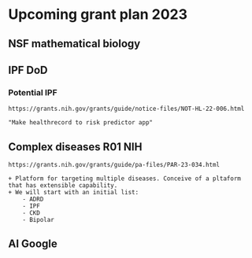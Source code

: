 # Upcoming grant plan 2023

## NSF mathematical biology


## IPF DoD

### Potential IPF
    
    https://grants.nih.gov/grants/guide/notice-files/NOT-HL-22-006.html 
    
    "Make healthrecord to risk predictor app"


## Complex diseases R01 NIH

    https://grants.nih.gov/grants/guide/pa-files/PAR-23-034.html
    
    + Platform for targeting multiple diseases. Conceive of a pltaform that has extensible capability.
    + We will start with an initial list:
        - ADRD
        - IPF
        - CKD
        - Bipolar


## AI Google


